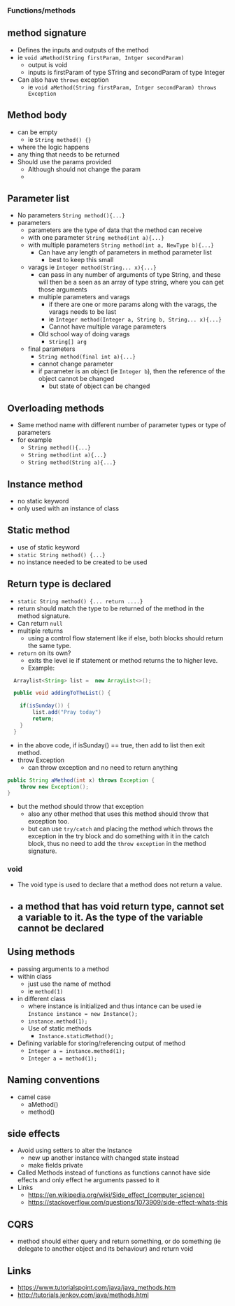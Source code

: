 ### Functions/methods

## method signature
- Defines the inputs and outputs of the method
- ie `void aMethod(String firstParam, Intger secondParam)`
  - output is void
  - inputs is firstParam of type STring and secondParam of type Integer
- Can also have `throws` exception
  - ie `void aMethod(String firstParam, Intger secondParam) throws Exception`

## Method body
  - can be empty
    - ie ```String method() {}```
  - where the logic happens
  - any thing that needs to be returned
  - Should use the params provided
    - Although should not change the param
    -
## Parameter list

- No parameters ```String method(){...}```
- parameters
  - parameters are the type of data that the method can receive
  - with one parameter ```String method(int a){...}```
  - with multiple parameters ```String method(int a, NewType b){...}```
    - Can have any length of parameters in method parameter list
      - best to keep this small
  - varags ie ```Integer method(String... x){...}```
    - can pass in any number of arguments of type String, and these will then be a seen as an array of type string, where you can get those arguments
    - multiple parameters and varags
      - if there are one or more params along with the varags, the varags needs to be last
      - ie ```Integer method(Integer a, String b, String... x){...}```
      - Cannot have multiple varage parameters
    - Old school way of doing varags
      - `String[] arg`
  - final parameters
    - ```String method(final int a){...}```
    - cannot change parameter
    - if parameter is an object (ie `Integer b`), then the reference of the object cannot be changed
      - but state of object can be changed
## Overloading methods
  - Same method name with different number of parameter types or type of parameters
  - for example
    - ```String method(){...}```
    - ```String method(int a){...}```
    - ```String method(String a){...}```

## Instance method
  - no static keyword
  - only used with an instance of class

## Static method
  - use of static keyword
  - ```static String method() {...}```
  - no instance needed to be created to be used

## Return type is declared
- ```static String method() {... return ....}```
- return should match the type to be returned of the method in the method signature.
- Can return `null`
- multiple returns
  - using a control flow statement like if else, both blocks should return the same type.
- `return` on its own?
  - exits the level ie if statement or method returns the to higher leve.
  - Example:

```java
  Arraylist<String> list =  new ArrayList<>();

  public void addingToTheList() {

    if(isSunday()) {
        list.add("Pray today")
        return;
    }
  }
```
  - in the above code, if isSunday() == true, then add to list then exit method.
- throw Exception
  - can throw exception and no need to return anything
```java
public String aMethod(int x) throws Exception {
    throw new Exception();
}
```
  - but the method should throw that exception
    - also any other method that uses this method should throw that exception too.
    - but can use `try/catch` and placing the method which throws the exception in the try block and do something with it in the catch block, thus no need to add the `throw exception` in the method signature.

### void

- The void type is used to declare that a method does not return a value.
- a method that has void return type, cannot set a variable to it. As the type of the variable cannot be declared
  -

## Using methods

- passing arguments to a method
- within class
  - just use the name of method
  - ie ```method(1)```
- in different class
  - where instance is initialized and thus intance can be used ie `Instance instance = new Instance();`
  - ```instance.method(1);```
  - Use of static methods
    - `Instance.staticMethod();`
- Defining variable for storing/referencing output of method
  - ```Integer a = instance.method(1);```
  - ```Integer a = method(1);```

## Naming conventions
  - camel case
    - aMethod()
    - method()

## side effects
  - Avoid using setters to alter the Instance
    - new up another instance with changed state instead
    - make fields private
  - Called Methods instead of functions as functions cannot have side effects and only effect he arguments passed to it
  - Links
    - https://en.wikipedia.org/wiki/Side_effect_(computer_science)
    - https://stackoverflow.com/questions/1073909/side-effect-whats-this

## CQRS
  - method should either query and return something, or do something (ie delegate to another object and its behaviour) and return void

## Links

- https://www.tutorialspoint.com/java/java_methods.htm
- http://tutorials.jenkov.com/java/methods.html
